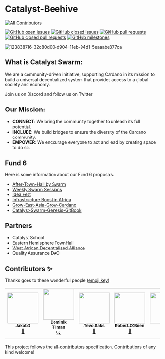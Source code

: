 # Catalyst-Beehive
<!-- ALL-CONTRIBUTORS-BADGE:START - Do not remove or modify this section -->
[![All Contributors](https://img.shields.io/badge/all_contributors-4-orange.svg?style=flat-square)](#contributors-)
<!-- ALL-CONTRIBUTORS-BADGE:END -->

[![GitHub open issues](https://img.shields.io/github/issues/Catalyst-Swarm/The-Beehive?style=flat-square)](https://github.com/Catalyst-Swarm/The-Beehive/issues)
[![GitHub closed issues](https://img.shields.io/github/issues-closed-raw/Catalyst-Swarm/The-Beehive?style=flat-square)](https://github.com/Catalyst-Swarm/The-Beehive/issues?q=is%3Aissue+is%3Aclosed)
[![GitHub pull requests](https://img.shields.io/github/issues-pr/Catalyst-Swarm/The-Beehive)](https://github.com/Catalyst-Swarm/The-Beehive/pulls)
[![GitHub closed pull requests](https://img.shields.io/github/issues-pr-closed/Catalyst-Swarm/The-Beehive)](https://github.com/Catalyst-Swarm/The-Beehive)
[![GitHub milestones](https://img.shields.io/github/milestones/open/Catalyst-Swarm/The-Beehive?style=flat-square)](https://github.com/Catalyst-Swarm/The-Beehive)

![123838716-32c80d00-d904-11eb-94d1-5eaaabe877ca](https://user-images.githubusercontent.com/25156451/126569840-0821b30b-467d-499d-93c4-735d24eeccbb.png)


## What is Catalyst Swarm:
We are a community-driven initiative, supporting Cardano in its mission to build a universal decentralized system that provides access to a global society and economy.

Join us on Discord and follow us on Twitter

## Our Mission:

- **CONNECT**: We bring the community together to unleash its full potential.
- **INCLUDE**: We build bridges to ensure the diversity of the Cardano community.
- **EMPOWER**: We encourage everyone to act and lead by creating space to do so.

## Fund 6
Here is some information about our Fund 6 proposals.

- [After-Town-Hall by Swarm](https://cardano.ideascale.com/a/dtd/After-Town-Hall-by-Swarm/366709-48088)
- [Weekly Swarm Sessions](https://cardano.ideascale.com/a/dtd/Weekly-Swarm-Sessions/366714-48088)
- [Idea Fest](https://cardano.ideascale.com/a/dtd/IDEA-FEST-for-Fund-6-+-7/366717-48088)
- [Infrastructure Boost in Africa](https://cardano.ideascale.com/a/dtd/Infrastructure-Boost-in-Africa/367618-48088)
- [Grow-East-Asia-Grow-Cardano](https://cardano.ideascale.com/a/dtd/Grow-East-Asia-Grow-Cardano/367250-48088)
- [Catalyst-Swarm-Genesis-GitBook](https://cardano.ideascale.com/a/dtd/Catalyst-Swarm-Genesis-GitBook/369556-48088)

## Partners

- Catalyst School
- Eastern Hemisphere TownHall
- [West African Decentralised Alliance](https://wadalliance.org/)
- Quality Assurance DAO


## Contributors ✨

Thanks goes to these wonderful people ([emoji key](https://allcontributors.org/docs/en/emoji-key)):

<!-- ALL-CONTRIBUTORS-LIST:START - Do not remove or modify this section -->
<!-- prettier-ignore-start -->
<!-- markdownlint-disable -->
<table>
  <tr>
    <td align="center"><a href="https://github.com/Sapereaude7"><img src="https://avatars.githubusercontent.com/u/82663830?v=4?s=100" width="100px;" alt=""/><br /><sub><b>JakobD</b></sub></a><br /><a href="#talk-Sapereaude7" title="Talks">📢</a></td>
    <td align="center"><a href="http://swarm4catalyst.com"><img src="https://avatars.githubusercontent.com/u/80850851?v=4?s=100" width="100px;" alt=""/><br /><sub><b>Dominik Tilman</b></sub></a><br /><a href="#fundingFinding-dominiktilman" title="Funding Finding">🔍</a></td>
    <td align="center"><a href="https://github.com/whitevo"><img src="https://avatars.githubusercontent.com/u/10964567?v=4?s=100" width="100px;" alt=""/><br /><sub><b>Tevo Saks</b></sub></a><br /><a href="#data-whitevo" title="Data">🔣</a></td>
    <td align="center"><a href="https://github.com/wolstaeb"><img src="https://avatars.githubusercontent.com/u/82072426?v=4?s=100" width="100px;" alt=""/><br /><sub><b>Robert O'Brien</b></sub></a><br /><a href="#ideas-wolstaeb" title="Ideas, Planning, & Feedback">🤔</a></td>
  <td align="center"><a href="https://github.com/FelixfromSwarm"><img src="https://avatars.githubusercontent.com/u/87385188?v=4?s=100" width="100px;" alt=""/><br /><sub><b>Felix</b></sub></a><br /><a href="#Rocket-FelixfromSwarm" title="Connecting">💡</a></td>
    <td align="center"><a href="https://github.com/FelixfromSwarm"><img src="https://avatars.githubusercontent.com/u/25156451?v=4?s=100" width="100px;" alt=""/><br /><sub><b>Stephen</b></sub></a><br /><a href="#Rocket-stephen-rowan" title="Courator">🚀</a></td>
    <td align="center"><a href="https://github.com/FilipBl4gojevic"><img src="https://avatars.githubusercontent.com/u/84703395?v=4?s=100" width="100px;" alt=""/><br /><sub><b>Filip</b></sub></a><br /><a href="#Rocket-FilipBl4gojevic" title="TechWizzard">🔥</a></td>
    <td align="center"><a href="https://github.com/Seomon4u"><img src="https://avatars.githubusercontent.com/u/87019552?v=4?s=100" width="100px;" alt=""/><br /><sub><b>Simon</b></sub></a><br /><a href="#Rocket-Seomon4u" title="ITGuy">📗</a></td>
    <td align="center"><a href="https://github.com/victorcorcino"><img src="https://avatars.githubusercontent.com/u/80851376?v=4?s=100" width="100px;" alt=""/><br /><sub><b>Victor</b></sub></a><br /><a href="#Rocket-victorcorcino" title="fly catching lizard">🦎</a></td>
  </tr>
</table>

<!-- markdownlint-restore -->
<!-- prettier-ignore-end -->

<!-- ALL-CONTRIBUTORS-LIST:END -->

This project follows the [all-contributors](https://github.com/all-contributors/all-contributors) specification. Contributions of any kind welcome!
